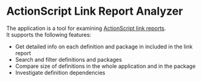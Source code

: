 ActionScript Link Report Analyzer
=================================
The application is a tool for examining <a target='_blank' href='http://help.adobe.com/en_US/flex/using/WS2db454920e96a9e51e63e3d11c0bf67110-7ff4.html#WS2db454920e96a9e51e63e3d11c0bf69084-7adc'>ActionScript link reports</a>.<br/>
It supports the following features:
* Get detailed info on each definition and package in included in the link report
* Search and filter definitions and packages
* Compare size of definitions in the whole application and in the package
* Investigate definition dependencies
